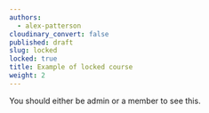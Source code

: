 ```yaml
---
authors:
  - alex-patterson
cloudinary_convert: false
published: draft
slug: locked
locked: true
title: Example of locked course
weight: 2
---
```


You should either be admin or a member to see this.
